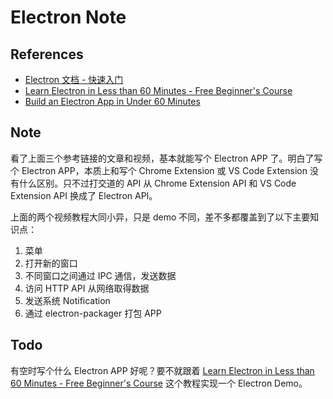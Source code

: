 # Electron Note

## References

- [Electron 文档 - 快速入门](https://electronjs.org/docs/tutorial/quick-start)
- [Learn Electron in Less than 60 Minutes - Free Beginner's Course](https://www.youtube.com/watch?v=2RxHQoiDctI)
- [Build an Electron App in Under 60 Minutes](https://www.youtube.com/watch?v=kN1Czs0m1SU)

## Note

看了上面三个参考链接的文章和视频，基本就能写个 Electron APP 了。明白了写个 Electron APP，本质上和写个 Chrome Extension 或 VS Code Extension 没有什么区别。只不过打交道的 API 从 Chrome Extension API 和 VS Code Extension API 换成了 Electron API。

上面的两个视频教程大同小异，只是 demo 不同，差不多都覆盖到了以下主要知识点：

1. 菜单
1. 打开新的窗口
1. 不同窗口之间通过 IPC 通信，发送数据
1. 访问 HTTP API 从网络取得数据
1. 发送系统 Notification
1. 通过 electron-packager 打包 APP

## Todo

有空时写个什么 Electron APP 好呢？要不就跟着 [Learn Electron in Less than 60 Minutes - Free Beginner's Course](https://www.youtube.com/watch?v=2RxHQoiDctI) 这个教程实现一个 Electron Demo。
